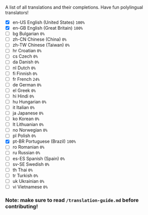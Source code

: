 A list of all translations and their completions.
Have fun polylingual translators!

- [x] en-US	English (United States) `100%`
- [x] en-GB	English (Great Britain) `100%`
- [ ] bg	Bulgarian `0%`
- [ ] zh-CN	Chinese (China) `0%`
- [ ] zh-TW	Chinese (Taiwan) `0%`
- [ ] hr	Croatian `0%`
- [ ] cs	Czech `0%`
- [ ] da	Danish `0%`
- [ ] nl	Dutch `0%`
- [ ] fi	Finnish `0%`
- [ ] fr	French `24%`
- [ ] de	German `0%`
- [ ] el	Greek `0%`
- [ ] hi	Hindi `0%`
- [ ] hu	Hungarian `0%`
- [ ] it	Italian `0%`
- [ ] ja	Japanese `0%`
- [ ] ko	Korean `0%`
- [ ] lt	Lithuanian `0%`
- [ ] no	Norwegian `0%`
- [ ] pl	Polish `0%`
- [x] pt-BR	Portuguese (Brazil) `100%`
- [ ] ro	Romanian `0%`
- [ ] ru	Russian `0%`
- [ ] es-ES	Spanish (Spain) `0%`
- [ ] sv-SE	Swedish `0%`
- [ ] th	Thai `0%`
- [ ] tr	Turkish `0%`
- [ ] uk	Ukrainian `0%`
- [ ] vi	Vietnamese `0%`

### Note: make sure to read `/translation-guide.md` before contributing!
